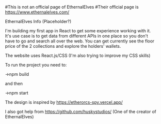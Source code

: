 #This is not an official page of EthernalElves
#Their official page is https://www.ethernalelves.com/

EthernalElves Info (Placeholder?)

I'm building my first app in React to get some experience working with it. 
It's use case is to get data from different APIs in one place so you don't have to go and search all over the web.
You can get currently see the floor price of the 2 collections and explore the holders' wallets.

The website uses React.js/CSS (I'm also trying to improve my CSS skills)

To run the project you need to:

->npm build

and then

->npm start


The design is inspired by https://etherorcs-spy.vercel.app/

I also got help from https://github.com/huskystudios/ (One of the creator of EthernalElves)